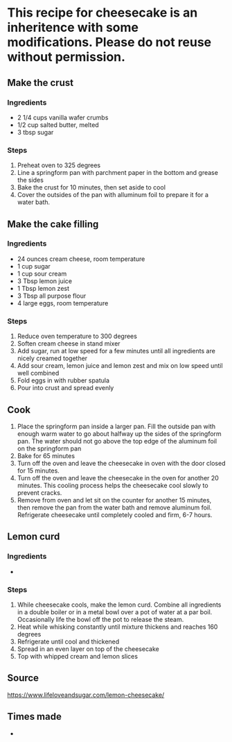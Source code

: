 # This recipe for cheesecake is an inheritence with some modifications.  Please do not reuse without permission.

## Make the crust
### Ingredients
* 2 1/4 cups vanilla wafer crumbs
* 1/2 cup salted butter, melted
* 3 tbsp sugar

### Steps
1. Preheat oven to 325 degrees
1. Line a springform pan with parchment paper in the bottom and grease the sides
1. Bake the crust for 10 minutes, then set aside to cool
1. Cover the outsides of the pan with alluminum foil to prepare it for a water bath.

## Make the cake filling
### Ingredients
* 24 ounces cream cheese, room temperature
* 1 cup sugar
* 1 cup sour cream
* 3 Tbsp lemon juice
* 1 Tbsp lemon zest
* 3 Tbsp all purpose flour
* 4 large eggs, room temperature

### Steps
1. Reduce oven temperature to 300 degrees
1. Soften cream cheese in stand mixer
1. Add sugar, run at low speed for a few minutes until all ingredients are nicely creamed together
1. Add sour cream, lemon juice and lemon zest and mix on low speed until well combined
1. Fold eggs in with rubber spatula
1. Pour into crust and spread evenly

## Cook
1. Place the springform pan inside a larger pan.  Fill the outside pan with enough warm water to go about halfway up the sides of the springform pan.  The water should not go above the top edge of the aluminum foil on the springform pan
1. Bake for 65 minutes
1. Turn off the oven and leave the cheesecake in oven with the door closed for 15 minutes.
1. Turn off the oven and leave the cheesecake in the oven for another 20 minutes.  This cooling process helps the cheesecake cool slowly to prevent cracks.
1. Remove from oven and let sit on the counter for another 15 minutes, then remove the pan from the water bath and remove aluminum foil.  Refrigerate cheesecake until completely cooled and firm, 6-7 hours.

## Lemon curd
### Ingredients
* 
### Steps
1. While cheesecake cools, make the lemon curd.  Combine all ingredients in a double boiler or in a metal bowl over a pot of water at a par boil.  Occasionally life the bowl off the pot to release the steam.
1. Heat while whisking constantly until mixture thickens and reaches 160 degrees
1. Refrigerate until cool and thickened
1. Spread in an even layer on top of the cheesecake
1. Top with whipped cream and lemon slices

## Source
https://www.lifeloveandsugar.com/lemon-cheesecake/

## Times made
* 
